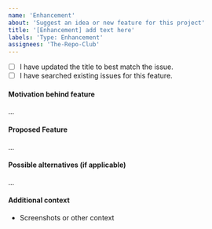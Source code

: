 ```yaml
---
name: 'Enhancement'
about: 'Suggest an idea or new feature for this project'
title: '[Enhancement] add text here'
labels: 'Type: Enhancement'
assignees: 'The-Repo-Club'
---
```


- [ ] I have updated the title to best match the issue.
- [ ] I have searched existing issues for this feature.

#### Motivation behind feature <!-- to be filled in -->

...

#### Proposed Feature <!-- to be filled in -->

...

#### Possible alternatives (if applicable) <!-- to be filled in or removed -->

...

#### Additional context <!-- to be filled in or removed -->

- Screenshots or other context
